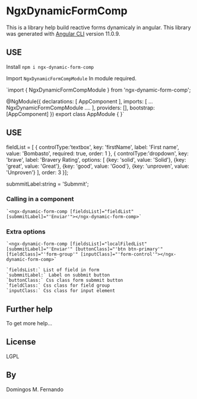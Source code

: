 # NgxDynamicFormComp

This is a library help build reactive forms dynamicaly in angular.
This library was generated with [Angular CLI](https://github.com/angular/angular-cli) version 11.0.9.

## USE

  Install `npm i ngx-dynamic-form-comp`

  Import `NgxDynamicFormCompModule` In module required.

  `import { NgxDynamicFormCompModule } from 'ngx-dynamic-form-comp';

  @NgModule({
    declarations: [
      AppComponent
    ],
    imports: [
      ...
      NgxDynamicFormCompModule
      ....
    ],
    providers: [],
    bootstrap: [AppComponent]
  })
  export class AppModule { }`


## USE


  fieldList = [
      {
        controlType:'textbox',
        key: 'firstName',
        label: 'First name',
        value: 'Bombasto',
        required: true,
        order: 1
      },
      {
        controlType:'dropdown',
        key: 'brave',
        label: 'Bravery Rating',
        options: [
          {key: 'solid',  value: 'Solid'},
          {key: 'great',  value: 'Great'},
          {key: 'good',   value: 'Good'},
          {key: 'unproven', value: 'Unproven'}
        ],
        order: 3
      }];

  submmitLabel:string = 'Submmit';

### Calling in a component

    `<ngx-dynamic-form-comp [fieldsList]="fieldList" [submmitLabel]="'Enviar'"></ngx-dynamic-form-comp>`

### Extra options

    `<ngx-dynamic-form-comp [fieldsList]="localFiledList" [submmitLabel]="'Enviar'" [buttonClass]="'btn btn-primary'" [fieldClass]="'form-group'" [inputClass]="'form-control'"></ngx-dynamic-form-comp>`

    `fieldsList:` List of field in form
    `submmitLabel:` Label on subbmit button
    `buttonClass:` Css class form submmit button
    `fieldClass:` Css class for field group
    `inputClass:` Css class for input element

## Further help
  To get more help...

## License

LGPL

## By

Domingos M. Fernando
